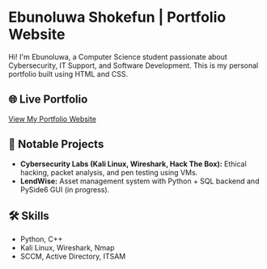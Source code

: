 # Ebunoluwa Shokefun | Portfolio Website

Hi! I'm Ebunoluwa, a Computer Science student passionate about Cybersecurity, IT Support, and Software Development. This is my personal portfolio built using HTML and CSS.

## 🌐 Live Portfolio

[View My Portfolio Website](https://ebun-25.github.io/portfolio/)


## 💼 Notable Projects
- **Cybersecurity Labs (Kali Linux, Wireshark, Hack The Box):** Ethical hacking, packet analysis, and pen testing using VMs.
- **LendWise:** Asset management system with Python + SQL backend and PySide6 GUI (in progress).

## 🛠 Skills
- Python, C++
- Kali Linux, Wireshark, Nmap
- SCCM, Active Directory, ITSAM
